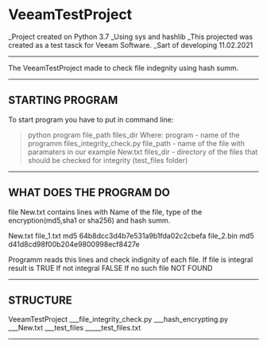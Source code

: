 # VeeamTestProject
_Project created on Python 3.7
_Using sys and hashlib
_This projected was created as a test tasck for Veeam Software.
_Sart of developing 11.02.2021
_____________________________________________________

The VeeamTestProject made to check file indegnity using hash summ.

_____________________________________________________

STARTING PROGRAM
-----------------
To start program you have to put in command line:
>python program file_path files_dir
Where:
program - name of the programm files_integrity_check.py 
file_path - name of the file with paramaters in our example New.txt
files_dir - directory of the files that should be checked for integrity (test_files folder)
_____________________________________________________

WHAT DOES THE PROGRAM DO
------------------------
file New.txt contains lines with Name of the file, type of the encryption(md5,sha1 or sha256) and hash summ.

 New.txt
  file_1.txt md5 64b8dcc3d4b7e531a9b1fda02c2cbefa
  file_2.bin md5 d41d8cd98f00b204e9800998ecf8427e
  
Programm reads this lines and check indignity of each file. 
If file is integral result is TRUE
If not integral FALSE
If no such file NOT FOUND
_____________________________________________________

STRUCTURE
---------
VeeamTestProject 
___file_integrity_check.py
___hash_encrypting.py
___New.txt
___test_files
_____test_files.txt
______________________________________________________


